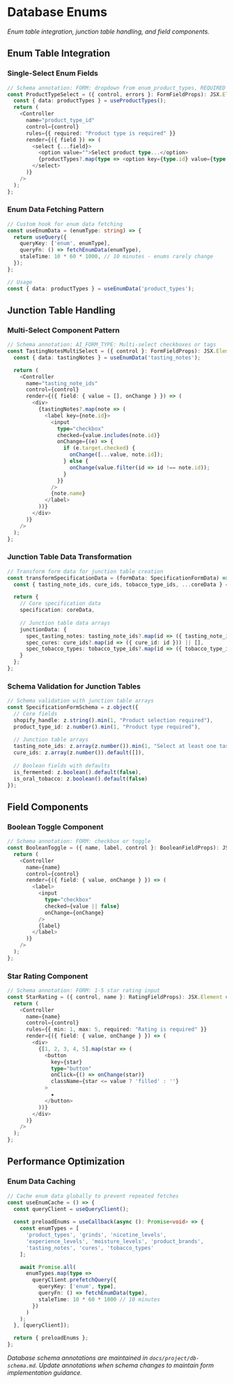 # Database Enums

*Enum table integration, junction table handling, and field components.*

<!-- AI_QUICK_REF
Overview: Enum integration patterns, junction table handling, and reusable field components
Key Rules: Single-select enum fields, Multi-select junction patterns, Enum data caching
Avoid: Redundant enum fetches, Missing junction table transformation, Non-cached enum data
-->

<!-- RELATED_DOCS
Core Patterns: db-forms.md (Schema-driven form development), form-patterns-validation.md (Form validation strategy)
Implementation: react-fundamentals.md (React Hook Form patterns), code-typescript.md (TypeScript validation)
Database: db-schema.md (Auto-generated schema documentation)
-->

## Enum Table Integration

### Single-Select Enum Fields

```typescript
// Schema annotation: FORM: dropdown from enum_product_types, REQUIRED
const ProductTypeSelect = ({ control, errors }: FormFieldProps): JSX.Element => {
  const { data: productTypes } = useProductTypes();
  return (
    <Controller
      name="product_type_id"
      control={control}
      rules={{ required: "Product type is required" }}
      render={({ field }) => (
        <select {...field}>
          <option value="">Select product type...</option>
          {productTypes?.map(type => <option key={type.id} value={type.id}>{type.name}</option>)}
        </select>
      )}
    />
  );
};
```

### Enum Data Fetching Pattern

```typescript
// Custom hook for enum data fetching
const useEnumData = (enumType: string) => {
  return useQuery({
    queryKey: ['enum', enumType],
    queryFn: () => fetchEnumData(enumType),
    staleTime: 10 * 60 * 1000, // 10 minutes - enums rarely change
  });
};

// Usage
const { data: productTypes } = useEnumData('product_types');
```

## Junction Table Handling

### Multi-Select Component Pattern

```typescript
// Schema annotation: AI_FORM_TYPE: Multi-select checkboxes or tags
const TastingNotesMultiSelect = ({ control }: FormFieldProps): JSX.Element => {
  const { data: tastingNotes } = useEnumData('tasting_notes');

  return (
    <Controller
      name="tasting_note_ids"
      control={control}
      render={({ field: { value = [], onChange } }) => (
        <div>
          {tastingNotes?.map(note => (
            <label key={note.id}>
              <input
                type="checkbox"
                checked={value.includes(note.id)}
                onChange={(e) => {
                  if (e.target.checked) {
                    onChange([...value, note.id]);
                  } else {
                    onChange(value.filter(id => id !== note.id));
                  }
                }}
              />
              {note.name}
            </label>
          ))}
        </div>
      )}
    />
  );
};
```

### Junction Table Data Transformation

```typescript
// Transform form data for junction table creation
const transformSpecificationData = (formData: SpecificationFormData) => {
  const { tasting_note_ids, cure_ids, tobacco_type_ids, ...coreData } = formData;

  return {
    // Core specification data
    specification: coreData,
    
    // Junction table data arrays
    junctionData: {
      spec_tasting_notes: tasting_note_ids?.map(id => ({ tasting_note_id: id })) || [],
      spec_cures: cure_ids?.map(id => ({ cure_id: id })) || [],
      spec_tobacco_types: tobacco_type_ids?.map(id => ({ tobacco_type_id: id })) || []
    }
  };
};
```

### Schema Validation for Junction Tables

```typescript
// Schema validation with junction table arrays
const SpecificationFormSchema = z.object({
  // Core fields
  shopify_handle: z.string().min(1, "Product selection required"),
  product_type_id: z.number().min(1, "Product type required"),
  
  // Junction table arrays
  tasting_note_ids: z.array(z.number()).min(1, "Select at least one tasting note"),
  cure_ids: z.array(z.number()).default([]),
  
  // Boolean fields with defaults
  is_fermented: z.boolean().default(false),
  is_oral_tobacco: z.boolean().default(false)
});
```

## Field Components

### Boolean Toggle Component

```typescript
// Schema annotation: FORM: checkbox or toggle
const BooleanToggle = ({ name, label, control }: BooleanFieldProps): JSX.Element => {
  return (
    <Controller
      name={name}
      control={control}
      render={({ field: { value, onChange } }) => (
        <label>
          <input
            type="checkbox"
            checked={value || false}
            onChange={onChange}
          />
          {label}
        </label>
      )}
    />
  );
};
```

### Star Rating Component

```typescript
// Schema annotation: FORM: 1-5 star rating input
const StarRating = ({ control, name }: RatingFieldProps): JSX.Element => {
  return (
    <Controller
      name={name}
      control={control}
      rules={{ min: 1, max: 5, required: "Rating is required" }}
      render={({ field: { value, onChange } }) => (
        <div>
          {[1, 2, 3, 4, 5].map(star => (
            <button
              key={star}
              type="button"
              onClick={() => onChange(star)}
              className={star <= value ? 'filled' : ''}
            >
              ★
            </button>
          ))}
        </div>
      )}
    />
  );
};
```

## Performance Optimization

### Enum Data Caching

```typescript
// Cache enum data globally to prevent repeated fetches
const useEnumCache = () => {
  const queryClient = useQueryClient();
  
  const preloadEnums = useCallback(async (): Promise<void> => {
    const enumTypes = [
      'product_types', 'grinds', 'nicotine_levels', 
      'experience_levels', 'moisture_levels', 'product_brands',
      'tasting_notes', 'cures', 'tobacco_types'
    ];

    await Promise.all(
      enumTypes.map(type => 
        queryClient.prefetchQuery({
          queryKey: ['enum', type],
          queryFn: () => fetchEnumData(type),
          staleTime: 10 * 60 * 1000 // 10 minutes
        })
      )
    );
  }, [queryClient]);

  return { preloadEnums };
};
```

*Database schema annotations are maintained in `docs/project/db-schema.md`. Update annotations when schema changes to maintain form implementation guidance.*
